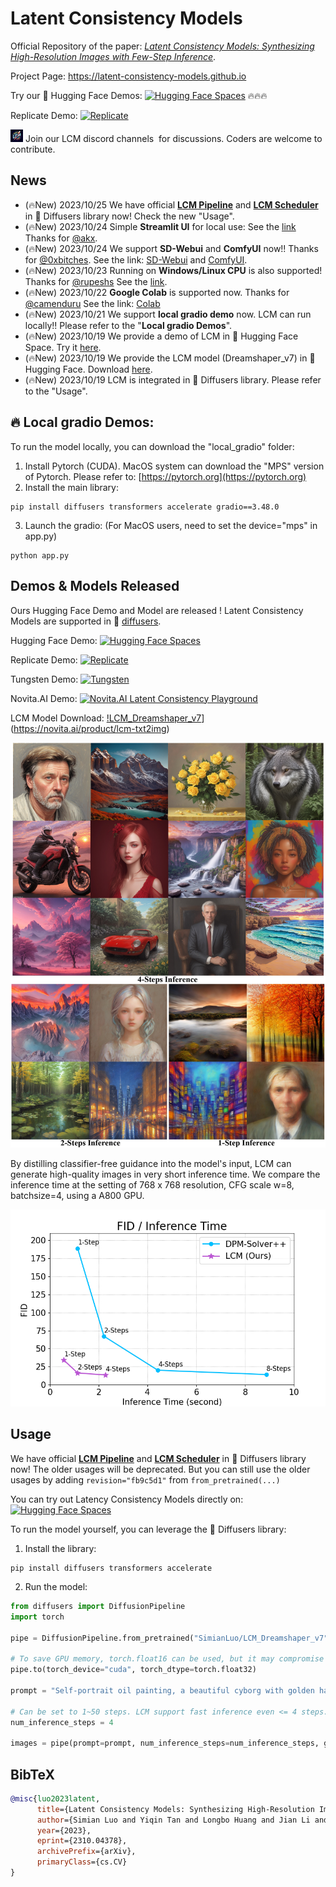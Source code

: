 # Latent Consistency Models

Official Repository of the paper: *[Latent Consistency Models: Synthesizing High-Resolution Images with Few-Step Inference](https://arxiv.org/abs/2310.04378)*.

Project Page: https://latent-consistency-models.github.io

Try our 🤗 Hugging Face Demos: [![Hugging Face Spaces](https://img.shields.io/badge/%F0%9F%A4%97%20Hugging%20Face-Spaces-blue)](https://huggingface.co/spaces/SimianLuo/Latent_Consistency_Model) 🔥🔥🔥

Replicate Demo: [![Replicate](https://replicate.com/cjwbw/latent-consistency-model/badge)](https://replicate.com/cjwbw/latent-consistency-model) 

<img src="./lcm_logo.png" width="4%" alt="" /> Join our LCM discord channels <a href="https://discord.gg/tKuDcPH8" style="text-decoration:none;">
    <img src="https://user-images.githubusercontent.com/25839884/218347213-c080267f-cbb6-443e-8532-8e1ed9a58ea9.png" width="3%" alt="" /></a> for discussions. Coders are welcome to contribute.

## News
- (🔥New) 2023/10/25 We have official [**LCM Pipeline**](https://github.com/huggingface/diffusers/tree/main/src/diffusers/pipelines/latent_consistency_models) and [**LCM Scheduler**](https://github.com/huggingface/diffusers/blob/main/src/diffusers/schedulers/scheduling_lcm.py) in 🧨 Diffusers library now! Check the new "Usage".
- (🔥New) 2023/10/24 Simple **Streamlit UI** for local use: See the [link](https://github.com/akx/lcm_test) Thanks for [@akx](https://github.com/akx).
- (🔥New) 2023/10/24 We support **SD-Webui** and **ComfyUI** now!! Thanks for [@0xbitches](https://github.com/0xbitches). See the link: [SD-Webui](https://github.com/0xbitches/sd-webui-lcm) and [ComfyUI](https://github.com/0xbitches/ComfyUI-LCM). 
- (🔥New) 2023/10/23 Running on **Windows/Linux CPU** is also supported! Thanks for [@rupeshs](https://github.com/rupeshs) See the [link](https://github.com/rupeshs/fastsdcpu).
- (🔥New) 2023/10/22 **Google Colab** is supported now. Thanks for [@camenduru](https://github.com/camenduru/stable-diffusion-webui-colab) See the link: [Colab](https://github.com/camenduru/stable-diffusion-webui-colab/blob/main/special/stable/lcm_dreamshaper_v7_webui_colab.ipynb)
- (🔥New) 2023/10/21 We support **local gradio demo** now. LCM can run locally!! Please refer to the "**Local gradio Demos**".
- (🔥New) 2023/10/19 We provide a demo of LCM in 🤗 Hugging Face Space. Try it [here](https://huggingface.co/spaces/SimianLuo/Latent_Consistency_Model).
- (🔥New) 2023/10/19 We provide the LCM model (Dreamshaper_v7) in 🤗 Hugging Face. Download [here](https://huggingface.co/SimianLuo/LCM_Dreamshaper_v7).
- (🔥New) 2023/10/19 LCM is integrated in 🧨 Diffusers library. Please refer to the "Usage".

## 🔥 Local gradio Demos:
To run the model locally, you can download the "local_gradio" folder:
1. Install Pytorch (CUDA). MacOS system can download the "MPS" version of Pytorch. Please refer to: [https://pytorch.org](https://pytorch.org)
2. Install the main library:
```
pip install diffusers transformers accelerate gradio==3.48.0 
```
3. Launch the gradio: (For MacOS users, need to set the device="mps" in app.py)
```
python app.py
```

## Demos & Models Released
Ours Hugging Face Demo and Model are released ! Latent Consistency Models are supported in 🧨 [diffusers](https://github.com/huggingface/diffusers). 

Hugging Face Demo: [![Hugging Face Spaces](https://img.shields.io/badge/%F0%9F%A4%97%20Hugging%20Face-Spaces-blue)](https://huggingface.co/spaces/SimianLuo/Latent_Consistency_Model)

Replicate Demo: [![Replicate](https://replicate.com/cjwbw/latent-consistency-model/badge)](https://replicate.com/cjwbw/latent-consistency-model) 

Tungsten Demo: [![Tungsten](https://tungsten.run/mjpyeon/lcm/_badge)](https://tungsten.run/mjpyeon/lcm)

Novita.AI Demo:  [![Novita.AI Latent Consistency Playground](https://img.shields.io/badge/%20Novita.AI%20-Demo%20&%20API-blue)](https://novita.ai/product/lcm-txt2img)

LCM Model Download: [!LCM_Dreamshaper_v7](https://huggingface.co/SimianLuo/LCM_Dreamshaper_v7)](https://novita.ai/product/lcm-txt2img)

<p align="center">
    <img src="teaser.png">
</p>

By distilling classifier-free guidance into the model's input, LCM can generate high-quality images in very short inference time. We compare the inference time at the setting of 768 x 768 resolution, CFG scale w=8, batchsize=4, using a A800 GPU. 

<p align="center">
    <img src="speed_fid.png">
</p>



## Usage
We have official [**LCM Pipeline**](https://github.com/huggingface/diffusers/tree/main/src/diffusers/pipelines/latent_consistency_models) and [**LCM Scheduler**](https://github.com/huggingface/diffusers/blob/main/src/diffusers/schedulers/scheduling_lcm.py) in 🧨 Diffusers library now! The older usages will be deprecated.
But you can still use the older usages by adding ```revision="fb9c5d1"``` from ```from_pretrained(...)``` 

You can try out Latency Consistency Models directly on:
[![Hugging Face Spaces](https://img.shields.io/badge/%F0%9F%A4%97%20Hugging%20Face-Spaces-blue)](https://huggingface.co/spaces/SimianLuo/Latent_Consistency_Model)

To run the model yourself, you can leverage the 🧨 Diffusers library:
1. Install the library:
```
pip install diffusers transformers accelerate
```

2. Run the model:
```py
from diffusers import DiffusionPipeline
import torch

pipe = DiffusionPipeline.from_pretrained("SimianLuo/LCM_Dreamshaper_v7", custom_pipeline="latent_consistency_txt2img", custom_revision="main", revision="fb9c5d")

# To save GPU memory, torch.float16 can be used, but it may compromise image quality.
pipe.to(torch_device="cuda", torch_dtype=torch.float32)

prompt = "Self-portrait oil painting, a beautiful cyborg with golden hair, 8k"

# Can be set to 1~50 steps. LCM support fast inference even <= 4 steps. Recommend: 1~8 steps.
num_inference_steps = 4 

images = pipe(prompt=prompt, num_inference_steps=num_inference_steps, guidance_scale=8.0, lcm_origin_steps=50, output_type="pil").images
```

## BibTeX

```bibtex
@misc{luo2023latent,
      title={Latent Consistency Models: Synthesizing High-Resolution Images with Few-Step Inference}, 
      author={Simian Luo and Yiqin Tan and Longbo Huang and Jian Li and Hang Zhao},
      year={2023},
      eprint={2310.04378},
      archivePrefix={arXiv},
      primaryClass={cs.CV}
}
```
